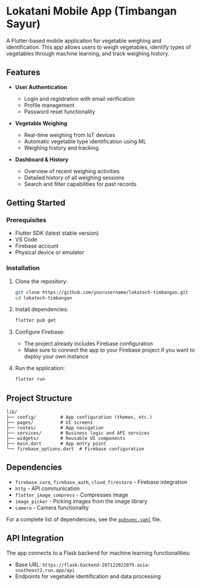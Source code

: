 # Lokatani Mobile App (Timbangan Sayur)

A Flutter-based mobile application for vegetable weighing and identification. This app allows users to weigh vegetables, identify types of vegetables through machine learning, and track weighing history.

## Features

- **User Authentication**
  - Login and registration with email verification
  - Profile management
  - Password reset functionality
  
- **Vegetable Weighing**
  - Real-time weighing from IoT devices
  - Automatic vegetable type identification using ML
  - Weighing history and tracking
  
- **Dashboard & History**
  - Overview of recent weighing activities
  - Detailed history of all weighing sessions
  - Search and filter capabilities for past records


## Getting Started

### Prerequisites

- Flutter SDK (latest stable version)
- VS Code
- Firebase account
- Physical device or emulator

### Installation

1. Clone the repository:
   ```bash
   git clone https://github.com/yourusername/lokatech-timbangan.git
   cd lokatech-timbangan
   ```

2. Install dependencies:
   ```bash
   flutter pub get
   ```

3. Configure Firebase:
   - The project already includes Firebase configuration
   - Make sure to connect the app to your Firebase project if you want to deploy your own instance

4. Run the application:
   ```bash
   flutter run
   ```

## Project Structure

```
lib/
├── config/         # App configuration (themes, etc.)
├── pages/          # UI screens
├── routes/         # App navigation
├── services/       # Business logic and API services
├── widgets/        # Reusable UI components
├── main.dart       # App entry point
└── firebase_options.dart  # Firebase configuration
```

## Dependencies

- `firebase_core`, `firebase_auth`, `cloud_firestore` - Firebase integration
- `http` - API communication
- `flutter_image_compress` - Compresses image
- `image_picker` - Picking images from the image library
- `camera` - Camera functionality

For a complete list of dependencies, see the [`pubspec.yaml`](pubspec.yaml) file.

## API Integration

The app connects to a Flask backend for machine learning functionalities:
- Base URL: `https://flask-backend-207122022079.asia-southeast2.run.app/api`
- Endpoints for vegetable identification and data processing
